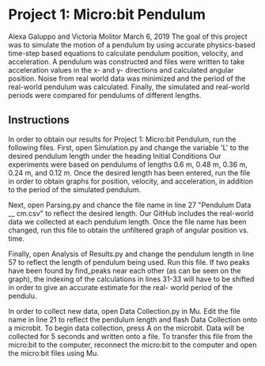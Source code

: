 # Project 1: Micro:bit Pendulum
Alexa Galuppo and Victoria Molitor
March 6, 2019
The goal of this project was to simulate the motion of a pendulum by using accurate physics-based time-step based equations
to calculate pendulum position, velocity, and acceleration. A pendulum was constructed and files were written to take acceleration values in the x- and y- directions and calculated angular position. Noise from real world data was minimized and the period of the real-world pendulum was calculated. Finally, the simulated and real-world periods were compared for pendulums of different lengths. 

## Instructions
In order to obtain our results for Project 1: Micro:bit Pendulum, run the following files. 
First, open Simulation.py and change the variable 'L' to the desired pendulum length under the heading Initial Conditions 
Our experiments were based on pendulums of lengths 0.6 m, 0.48 m, 0.36 m, 0.24 m, and 0.12 m. 
Once the desired length has been entered, run the file in order to obtain graphs for position, velocity, 
and acceleration, in addition to the period of the simulated pendulum. 

Next, open Parsing.py and chance the file name in line 27 "Pendulum Data __ cm.csv" to reflect the desired length. 
Our GitHub includes the real-world data we collected at each pendulum length. 
Once the file name has been changed, run this file to obtain the unfiltered graph of angular position vs. time. 

Finally, open Analysis of Results.py and change the pendulum length in line 57 to reflect the length of 
pendulum being used. Run this file. If two peaks have been found by find_peaks near each other (as can be seen on the graph), 
the indexing of the calculations in lines 31-33 will have to be shifted in order to give an accurate estimate for the real-
world period of the pendulu. 

In order to collect new data, open Data Collection.py in Mu. Edit the file name in line 21 to reflect
the pendulum length and flash Data Collection onto a microbit. To begin data collection, press A on the microbit. 
Data will be collected for 5 seconds and written onto a file. To transfer this file from the micro:bit 
to the computer, reconnect the micro:bit to the computer and open the micro:bit files using Mu. 

